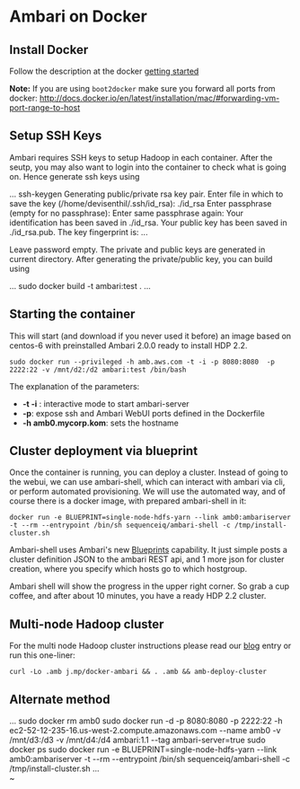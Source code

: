 # Ambari on Docker


## Install Docker

Follow the description at the docker [getting started](https://www.docker.io/gettingstarted/#h_installation)

**Note:** If you are using `boot2docker` make sure you forward all ports from docker:
http://docs.docker.io/en/latest/installation/mac/#forwarding-vm-port-range-to-host

## Setup SSH Keys
Ambari requires SSH keys to setup Hadoop in each container. After the seutp, you may also want to login 
into the container to check what is going on. Hence generate ssh keys using 

...
ssh-keygen 
Generating public/private rsa key pair.
Enter file in which to save the key (/home/devisenthil/.ssh/id_rsa): ./id_rsa
Enter passphrase (empty for no passphrase): 
Enter same passphrase again: 
Your identification has been saved in ./id_rsa.
Your public key has been saved in ./id_rsa.pub.
The key fingerprint is:
...

Leave password empty. The private and public keys are generated in current directory. 
After generating the private/public key, you can build using

...
 sudo docker build -t ambari:test .
...

## Starting the container

This will start (and download if you never used it before) an image based on
centos-6 with preinstalled Ambari 2.0.0 ready to install HDP 2.2.

```
sudo docker run --privileged -h amb.aws.com -t -i -p 8080:8080  -p 2222:22 -v /mnt/d2:/d2 ambari:test /bin/bash

```

The explanation of the parameters:

- **-t -i** : interactive mode to start ambari-server
- **-p**: expose ssh and Ambari WebUI ports defined in the Dockerfile
- **-h amb0.mycorp.kom**: sets the hostname

## Cluster deployment via blueprint

Once the container is running, you can deploy a cluster. Instead of going to
the webui, we can use ambari-shell, which can interact with ambari via cli,
or perform automated provisioning. We will use the automated way, and of
course there is a docker image, with prepared ambari-shell in it:

```
docker run -e BLUEPRINT=single-node-hdfs-yarn --link amb0:ambariserver -t --rm --entrypoint /bin/sh sequenceiq/ambari-shell -c /tmp/install-cluster.sh
```

Ambari-shell uses Ambari's new [Blueprints](https://cwiki.apache.org/confluence/display/AMBARI/Blueprints)
capability. It just simple posts a cluster definition JSON to the ambari REST api,
and 1 more json for cluster creation, where you specify which hosts go
to which hostgroup.

Ambari shell will show the progress in the upper right corner.
So grab a cup coffee, and after about 10 minutes, you have a ready HDP 2.2 cluster.

## Multi-node Hadoop cluster

For the multi node Hadoop cluster instructions please read our [blog](http://blog.sequenceiq.com/blog/2014/06/19/multinode-hadoop-cluster-on-docker/) entry or run this one-liner:

```
curl -Lo .amb j.mp/docker-ambari && . .amb && amb-deploy-cluster
```


## Alternate method 

...
sudo docker rm amb0
sudo docker run -d -p 8080:8080 -p 2222:22  -h ec2-52-12-235-16.us-west-2.compute.amazonaws.com  --name amb0  -v /mnt/d3:/d3 -v /mnt/d4:/d4  ambari:1.1 --tag ambari-server=true
sudo docker ps
sudo  docker run -e BLUEPRINT=single-node-hdfs-yarn --link amb0:ambariserver -t --rm --entrypoint /bin/sh sequenceiq/ambari-shell -c /tmp/install-cluster.sh
...                                                                                                         
~                                                                                                           
